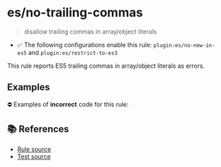 # es/no-trailing-commas
> disallow trailing commas in array/object literals

- ✅ The following configurations enable this rule: `plugin:es/no-new-in-es5` and `plugin:es/restrict-to-es3`

This rule reports ES5 trailing commas in array/object literals as errors.

## Examples

⛔ Examples of **incorrect** code for this rule:

<eslint-playground type="bad" code="/*eslint es/no-trailing-commas: error */
var a = [1, 2,]
var b = { x: 1, y: 2, }
" />

## 📚 References

- [Rule source](https://github.com/mysticatea/eslint-plugin-es/blob/v3.0.1/lib/rules/no-trailing-commas.js)
- [Test source](https://github.com/mysticatea/eslint-plugin-es/blob/v3.0.1/tests/lib/rules/no-trailing-commas.js)
